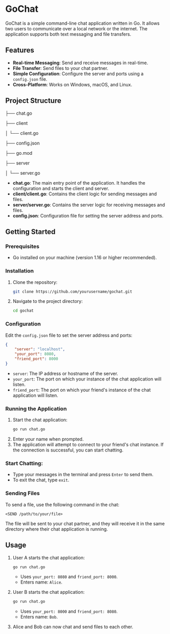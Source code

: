 # GoChat

GoChat is a simple command-line chat application written in Go. It allows two users to communicate over a local network or the internet. The application supports both text messaging and file transfers.

## Features

- **Real-time Messaging**: Send and receive messages in real-time.
- **File Transfer**: Send files to your chat partner.
- **Simple Configuration**: Configure the server and ports using a `config.json` file.
- **Cross-Platform**: Works on Windows, macOS, and Linux.

## Project Structure

├── chat.go

├── client

│   └── client.go

├── config.json

├── go.mod

├── server

│   └── server.go


- **chat.go**: The main entry point of the application. It handles the configuration and starts the client and server.
- **client/client.go**: Contains the client logic for sending messages and files.
- **server/server.go**: Contains the server logic for receiving messages and files.
- **config.json**: Configuration file for setting the server address and ports.

## Getting Started

### Prerequisites

- Go installed on your machine (version 1.16 or higher recommended).

### Installation

1. Clone the repository:
   ```bash
   git clone https://github.com/yourusername/gochat.git
   ```
2. Navigate to the project directory:
   ```bash
   cd gochat
   ```

### Configuration

Edit the `config.json` file to set the server address and ports:

```json
{
    "server": "localhost",
    "your_port": 8080,
    "friend_port": 8000
}
```

- `server`: The IP address or hostname of the server.
- `your_port`: The port on which your instance of the chat application will listen.
- `friend_port`: The port on which your friend's instance of the chat application will listen.

### Running the Application

1. Start the chat application:
   ```bash
   go run chat.go
   ```
2. Enter your name when prompted.
3. The application will attempt to connect to your friend's chat instance. If the connection is successful, you can start chatting.

### Start Chatting:
   - Type your messages in the terminal and press `Enter` to send them.
   - To exit the chat, type `exit`.

### Sending Files

To send a file, use the following command in the chat:

```
<SEND /path/to/your/file>
```

The file will be sent to your chat partner, and they will receive it in the same directory where their chat application is running.

## Usage

1. User A starts the chat application:
   ```bash
   go run chat.go
   ```
   - Uses `your_port: 8080` and `friend_port: 8000`.
   - Enters name: `Alice`.

2. User B starts the chat application:
   ```bash
   go run chat.go
   ```
   - Uses `your_port: 8000` and `friend_port: 8080`.
   - Enters name: `Bob`.

3. Alice and Bob can now chat and send files to each other.

